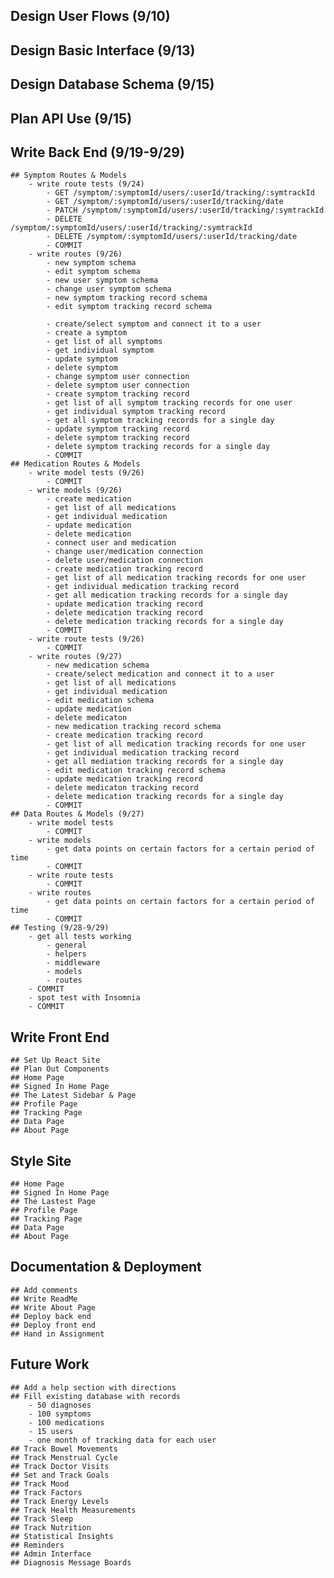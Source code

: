 ## Design User Flows (9/10)
## Design Basic Interface (9/13)
## Design Database Schema (9/15)
## Plan API Use (9/15)

## Write Back End (9/19-9/29)
    ## Symptom Routes & Models
        - write route tests (9/24)
            - GET /symptom/:symptomId/users/:userId/tracking/:symtrackId
            - GET /symptom/:symptomId/users/:userId/tracking/date
            - PATCH /symptom/:symptomId/users/:userId/tracking/:symtrackId
            - DELETE /symptom/:symptomId/users/:userId/tracking/:symtrackId
            - DELETE /symptom/:symptomId/users/:userId/tracking/date
            - COMMIT
        - write routes (9/26)
            - new symptom schema
            - edit symptom schema
            - new user symptom schema
            - change user symptom schema
            - new symptom tracking record schema
            - edit symptom tracking record schema

            - create/select symptom and connect it to a user 
            - create a symptom
            - get list of all symptoms
            - get individual symptom
            - update symptom
            - delete symptom
            - change symptom user connection
            - delete symptom user connection
            - create symptom tracking record
            - get list of all symptom tracking records for one user
            - get individual symptom tracking record
            - get all symptom tracking records for a single day
            - update symptom tracking record
            - delete symptom tracking record
            - delete symptom tracking records for a single day
            - COMMIT
    ## Medication Routes & Models 
        - write model tests (9/26)
            - COMMIT
        - write models (9/26)
            - create medication 
            - get list of all medications
            - get individual medication
            - update medication
            - delete medication
            - connect user and medication
            - change user/medication connection
            - delete user/medication connection
            - create medication tracking record
            - get list of all medication tracking records for one user
            - get individual medication tracking record
            - get all medication tracking records for a single day
            - update medication tracking record
            - delete medication tracking record
            - delete medication tracking records for a single day
            - COMMIT
        - write route tests (9/26)
            - COMMIT
        - write routes (9/27)
            - new medication schema
            - create/select medication and connect it to a user
            - get list of all medications
            - get individual medication
            - edit medication schema
            - update medication
            - delete medicaton
            - new medication tracking record schema
            - create medication tracking record
            - get list of all medication tracking records for one user
            - get individual medication tracking record
            - get all mediation tracking records for a single day
            - edit medication tracking record schema
            - update medication tracking record
            - delete medicaton tracking record
            - delete medication tracking records for a single day
            - COMMIT
    ## Data Routes & Models (9/27)
        - write model tests
            - COMMIT
        - write models
            - get data points on certain factors for a certain period of time
            - COMMIT
        - write route tests
            - COMMIT
        - write routes
            - get data points on certain factors for a certain period of time
            - COMMIT
    ## Testing (9/28-9/29)
        - get all tests working
            - general
            - helpers
            - middleware
            - models
            - routes
        - COMMIT
        - spot test with Insomnia
        - COMMIT

## Write Front End
    ## Set Up React Site
    ## Plan Out Components
    ## Home Page
    ## Signed In Home Page
    ## The Latest Sidebar & Page
    ## Profile Page
    ## Tracking Page
    ## Data Page
    ## About Page

## Style Site
    ## Home Page
    ## Signed In Home Page
    ## The Lastest Page
    ## Profile Page
    ## Tracking Page
    ## Data Page
    ## About Page

## Documentation & Deployment
    ## Add comments
    ## Write ReadMe
    ## Write About Page
    ## Deploy back end
    ## Deploy front end
    ## Hand in Assignment


## Future Work 
    ## Add a help section with directions
    ## Fill existing database with records
        - 50 diagnoses
        - 100 symptoms
        - 100 medications
        - 15 users
        - one month of tracking data for each user
    ## Track Bowel Movements
    ## Track Menstrual Cycle
    ## Track Doctor Visits
    ## Set and Track Goals
    ## Track Mood
    ## Track Factors
    ## Track Energy Levels
    ## Track Health Measurements
    ## Track Sleep
    ## Track Nutrition
    ## Statistical Insights
    ## Reminders
    ## Admin Interface
    ## Diagnosis Message Boards
